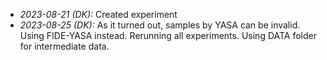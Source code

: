 - _2023-08-21 (DK):_ Created experiment
- _2023-08-25 (DK):_ As it turned out, samples by YASA can be invalid. Using FIDE-YASA instead. Rerunning all experiments. Using DATA folder for intermediate data.